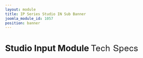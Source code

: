 ```yaml
---
layout: module
title: IP Series Studio IN Sub Banner
joomla_module_id: 1057
position: banner
---
```

<!-- Module: TriCaster Advanced Edition V2 Banner Banner -->
<div class="content-container clearfix">
	<h1>Studio Input Module <strong style="white-space: nowrap; font-family: 'Helvetica Neue', Helvetica, Arial, sans-serif; font-weight: 500; letter-spacing: 1px;">Tech Specs</strong>
	</h1>
</div>
